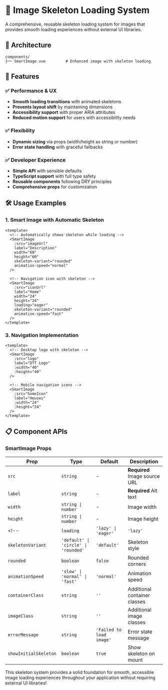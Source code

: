 # 🎨 Image Skeleton Loading System

A comprehensive, reusable skeleton loading system for images that provides smooth loading experiences without external UI libraries.

## 📁 Architecture

```
components/
├── SmartImage.vue         # Enhanced image with skeleton loading

```

## 🚀 Features

### ✅ **Performance & UX**
- **Smooth loading transitions** with animated skeletons
- **Prevents layout shift** by maintaining dimensions
- **Accessibility support** with proper ARIA attributes
- **Reduced motion support** for users with accessibility needs

### ✅ **Flexibility**
- **Dynamic sizing** via props (width/height as string or number)
- **Error state handling** with graceful fallbacks

### ✅ **Developer Experience**
- **Simple API** with sensible defaults
- **TypeScript support** with full type safety
- **Reusable components** following DRY principles
- **Comprehensive props** for customization

## 🛠 Usage Examples

### 1. Smart Image with Automatic Skeleton

```vue
<template>
  <!-- Automatically shows skeleton while loading -->
  <SmartImage 
    :src="imageUrl"
    label="Description"
    width="60"
    height="60"
    skeleton-variant="rounded"
    animation-speed="normal"
  />
  
  <!-- Navigation icon with skeleton -->
  <SmartImage 
    :src="iconUrl"
    label="Home"
    width="24"
    height="24"
    loading="eager"
    skeleton-variant="rounded"
    animation-speed="fast"
  />
</template>
```

### 3. Navigation Implementation

```vue
<template>
  <!-- Desktop logo with skeleton -->
  <SmartImage 
    :src="logo" 
    label="DTT Logo" 
    :width="40"
    :height="40"
  />
  
  <!-- Mobile navigation icons -->
  <SmartImage 
    :src="homeIcon" 
    label="Houses" 
    :width="24"
    :height="24"
  />
</template>
```

## 📋 Component APIs

### SmartImage Props

| **Prop** | **Type** | **Default** | **Description** |
|----------|----------|-------------|-----------------|
| `src` | `string` | - | **Required** Image source URL |
| `label` | `string` | - | **Required** Alt text |
| `width` | `string \| number` | - | Image width |
| `height` | `string \| number` | - | Image height |
<!-- | `loading` | `'lazy' \| 'eager'` | `'lazy'` | Loading strategy |
| `skeletonVariant` | `'default' \| 'circle' \| 'rounded'` | `'default'` | Skeleton style |
| `rounded` | `boolean` | `false` | Rounded corners |
| `animationSpeed` | `'slow' \| 'normal' \| 'fast'` | `'normal'` | Animation speed |
| `containerClass` | `string` | `''` | Additional container classes |
| `imageClass` | `string` | `''` | Additional image classes |
| `errorMessage` | `string` | `'Failed to load image'` | Error state message |
| `showInitialSkeleton` | `boolean` | `true` | Show skeleton on mount | -->

This skeleton system provides a solid foundation for smooth, accessible image loading experiences throughout your application without requiring external UI libraries!

